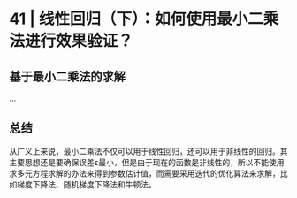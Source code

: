 # 41 | 线性回归（下）：如何使用最小二乘法进行效果验证？

## 基于最小二乘法的求解

...

## 总结

从广义上来说，最小二乘法不仅可以用于线性回归，还可以用于非线性的回归。其主要思想还是要确保误差ε最小，但是由于现在的函数是非线性的，所以不能使用求多元方程求解的办法来得到参数估计值，而需要采用迭代的优化算法来求解，比如梯度下降法、随机梯度下降法和牛顿法。
